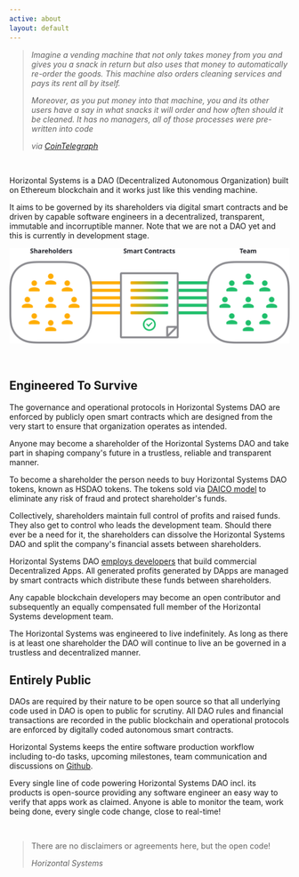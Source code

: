 ```yaml
---
active: about
layout: default
---
```


>_Imagine a vending machine that not only takes money from you and gives you a snack in return but also uses that money to automatically re-order the goods. This machine also orders cleaning services and pays its rent all by itself._
>
>_Moreover, as you put money into that machine, you and its other users have a say in what snacks it will order and how often should it be cleaned. It has no managers, all of those processes were pre-written into code_
>
>_via [CoinTelegraph](https://cointelegraph.com/ethereum-for-beginners/what-is-dao#how-daos-work)_

<br/>

Horizontal Systems is a DAO (Decentralized Autonomous Organization) built on Ethereum blockchain and it works just like this vending machine.

It aims to be governed by its shareholders via digital smart contracts and be driven by capable software engineers in a decentralized, transparent, immutable and incorruptible manner. Note that we are not a DAO yet and this is currently in development stage.

![Horizontal Systems DAO](/assets/images/hs_dao.png)

<br/>


## Engineered To Survive

The governance and operational protocols in Horizontal Systems DAO are enforced by publicly open smart contracts which are designed from the very start to ensure that organization operates as intended.

Anyone may become a shareholder of the Horizontal Systems DAO and take part in shaping company's future in a trustless, reliable and transparent manner. 

To become a shareholder the person needs to buy Horizontal Systems DAO tokens, known as HSDAO tokens. The tokens sold via [DAICO model](https://cointelegraph.com/explained/what-is-a-daico-explained) to eliminate any risk of fraud and protect shareholder's funds. 

Collectively, shareholders maintain full control of profits and raised funds. They also get to control who leads the development team. Should there ever be a need for it, the shareholders can dissolve the Horizontal Systems DAO and split the company's financial assets between shareholders.

Horizontal Systems DAO [employs developers](https://horizontalsystems.io/dao/team) that build commercial Decentralized Apps. All generated profits generated by DApps are managed by smart contracts which distribute these funds between shareholders.

Any capable blockchain developers may become an open contributor and subsequently an equally compensated full member of the Horizontal Systems development team.

The Horizontal Systems was engineered to live indefinitely. As long as there is at least one shareholder the DAO will continue to live an be governed in a trustless and decentralized manner.


## Entirely Public

DAOs are required by their nature to be open source so that all underlying code used in DAO is open to public for scrutiny. All DAO rules and financial transactions are recorded in the public blockchain and operational protocols are enforced by digitally coded autonomous smart contracts.

Horizontal Systems keeps the entire software production workflow including to-do tasks, upcoming milestones, team communication and discussions on [Github](https://github.com/horizontalsystems/). 

Every single line of code powering Horizontal Systems DAO incl. its products is open-source providing any software engineer an easy way to verify that apps work as claimed. Anyone is able to monitor the team, work being done, every single code change, close to real-time!


<br/>

>There are no disclaimers or agreements here, but the open code!
>
>_Horizontal Systems_

<br/>
